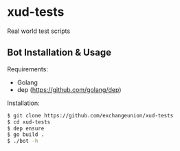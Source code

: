 # xud-tests
Real world test scripts

## Bot Installation & Usage

Requirements:
* Golang
* dep (https://github.com/golang/dep)

Installation:

```bash
$ git clone https://github.com/exchangeunion/xud-tests
$ cd xud-tests
$ dep ensure
$ go build .
$ ./bot -h